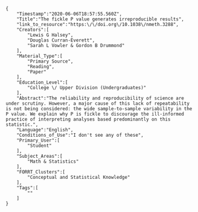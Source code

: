 
    {
        "Timestamp":"2020-06-06T18:57:55.560Z",
        "Title":"The fickle P value generates irreproducible results",
        "link_to_resource":"https:\/\/doi.org\/10.1038\/nmeth.3288",
        "Creators":[
            "Lewis G Halsey",
            "Douglas Curran-Everett",
            "Sarah L Vowler & Gordon B Drummond"
        ],
        "Material_Type":[
            "Primary Source",
            "Reading",
            "Paper"
        ],
        "Education_Level":[
            "College \/ Upper Division (Undergraduates)"
        ],
        "Abstract":"The reliability and reproducibility of science are under scrutiny. However, a major cause of this lack of repeatability is not being considered: the wide sample-to-sample variability in the P value. We explain why P is fickle to discourage the ill-informed practice of interpreting analyses based predominantly on this statistic.",
        "Language":"English",
        "Conditions_of_Use":"I don't see any of these",
        "Primary_User":[
            "Student"
        ],
        "Subject_Areas":[
            "Math & Statistics"
        ],
        "FORRT_Clusters":[
            "Conceptual and Statistical Knowledge"
        ],
        "Tags":[
            ""
        ]
    }
